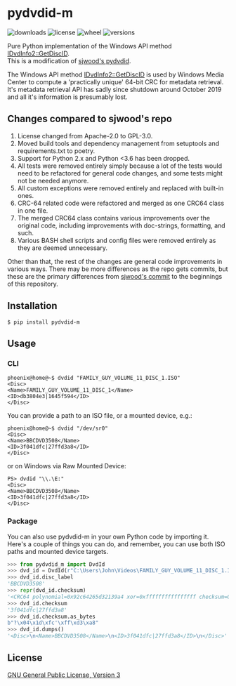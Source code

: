 # pydvdid-m

![downloads](https://pepy.tech/badge/pydvdid-m)
![license](https://img.shields.io/pypi/l/pydvdid-m.svg)
![wheel](https://img.shields.io/pypi/wheel/pydvdid-m.svg)
![versions](https://img.shields.io/pypi/pyversions/pydvdid-m.svg)

Pure Python implementation of the Windows API method [IDvdInfo2::GetDiscID].  
This is a modification of [sjwood's pydvdid](https://github.com/sjwood/pydvdid).

The Windows API method [IDvdInfo2::GetDiscID] is used by Windows Media Center to compute a
'practically unique' 64-bit CRC for metadata retrieval. It's metadata retrieval API has
sadly since shutdown around October 2019 and all it's information is presumably lost.

  [IDvdInfo2::GetDiscID]: <https://docs.microsoft.com/en-us/windows/win32/api/strmif/nf-strmif-idvdinfo2-getdiscid>

## Changes compared to sjwood's repo

1. License changed from Apache-2.0 to GPL-3.0.
2. Moved build tools and dependency management from setuptools and requirements.txt to poetry.
3. Support for Python 2.x and Python <3.6 has been dropped. 
4. All tests were removed entirely simply because a lot of the tests would need to be refactored
   for general code changes, and some tests might not be needed anymore.
5. All custom exceptions were removed entirely and replaced with built-in ones.
6. CRC-64 related code were refactored and merged as one CRC64 class in one file.
7. The merged CRC64 class contains various improvements over the original code, including
   improvements with doc-strings, formatting, and such.
8. Various BASH shell scripts and config files were removed entirely as they are deemed unnecessary.

Other than that, the rest of the changes are general code improvements in various ways.
There may be more differences as the repo gets commits, but these are the primary differences from
[sjwood's commit](https://github.com/sjwood/pydvdid/commit/03914fb7e24283c445e5af724f9d919b23caaf95) to
the beginnings of this repository.

## Installation

```shell
$ pip install pydvdid-m
```

## Usage

### CLI

```shell
phoenix@home@~$ dvdid "FAMILY_GUY_VOLUME_11_DISC_1.ISO"
<Disc>
<Name>FAMILY_GUY_VOLUME_11_DISC_1</Name>
<ID>db3804e3|1645f594</ID>
</Disc>
```

You can provide a path to an ISO file, or a mounted device, e.g.:

```shell
phoenix@home@~$ dvdid "/dev/sr0"
<Disc>
<Name>BBCDVD3508</Name>
<ID>3f041dfc|27ffd3a8</ID>
</Disc>
```

or on Windows via Raw Mounted Device:

```shell
PS> dvdid "\\.\E:"
<Disc>
<Name>BBCDVD3508</Name>
<ID>3f041dfc|27ffd3a8</ID>
</Disc>
```

### Package

You can also use pydvdid-m in your own Python code by importing it.  
Here's a couple of things you can do, and remember, you can use both ISO paths and mounted device targets.

```python
>>> from pydvdid_m import DvdId
>>> dvd_id = DvdId(r"C:\Users\John\Videos\FAMILY_GUY_VOLUME_11_DISC_1.ISO")
>>> dvd_id.disc_label
'BBCDVD3508'
>>> repr(dvd_id.checksum)
'<CRC64 polynomial=0x92c64265d32139a4 xor=0xffffffffffffffff checksum=0x3f041dfc27ffd3a8>'
>>> dvd_id.checksum
'3f041dfc|27ffd3a8'
>>> dvd_id.checksum.as_bytes
b"?\x04\x1d\xfc'\xff\xd3\xa8"
>>> dvd_id.dumps()
'<Disc>\n<Name>BBCDVD3508</Name>\n<ID>3f041dfc|27ffd3a8</ID>\n</Disc>'
```

## License

[GNU General Public License, Version 3](https://raw.githubusercontent.com/rlaphoenix/pydvdid-m/master/LICENSE)
